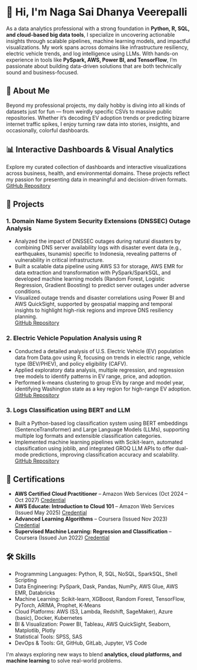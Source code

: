 # 👋 Hi, I'm Naga Sai Dhanya Veerepalli

As a data analytics professional with a strong foundation in **Python, R, SQL, and cloud-based big data tools**, I specialize in uncovering actionable insights through scalable pipelines, machine learning models, and impactful visualizations. My work spans across domains like infrastructure resiliency, electric vehicle trends, and log intelligence using LLMs. With hands-on experience in tools like **PySpark, AWS, Power BI, and TensorFlow**, I’m passionate about building data-driven solutions that are both technically sound and business-focused.

## 🧠 About Me

Beyond my professional projects, my daily hobby is diving into all kinds of datasets just for fun — from weirdly specific CSVs to massive public repositories. Whether it’s decoding EV adoption trends or predicting bizarre internet traffic spikes, I enjoy turning raw data into stories, insights, and occasionally, colorful dashboards.

## 📊 Interactive Dashboards & Visual Analytics

Explore my curated collection of dashboards and interactive visualizations across business, health, and environmental domains. These projects reflect my passion for presenting data in meaningful and decision-driven formats.
[GitHub Repository](https://github.com/dhanya0509/Data-Visualizations)

## 📁 Projects

### 1. Domain Name System Security Extensions (DNSSEC) Outage Analysis  
- Analyzed the impact of DNSSEC outages during natural disasters by combining DNS server availability logs with disaster event data (e.g., earthquakes, tsunamis) specific to Indonesia, revealing patterns of vulnerability in critical infrastructure.  
- Built a scalable data pipeline using AWS S3 for storage, AWS EMR for data extraction and transformation with PySpark/SparkSQL, and developed machine learning models (Random Forest, Logistic Regression, Gradient Boosting) to predict server outages under adverse conditions.  
- Visualized outage trends and disaster correlations using Power BI and AWS QuickSight, supported by geospatial mapping and temporal insights to highlight high-risk regions and improve DNS resiliency planning.  
[GitHub Repository](https://github.com/dhanya0509/DNSSEC_Impact_Analysis)

### 2. Electric Vehicle Population Analysis using R  
- Conducted a detailed analysis of U.S. Electric Vehicle (EV) population data from Data.gov using R, focusing on trends in electric range, vehicle type (BEV/PHEV), and policy eligibility (CAFV).  
- Applied exploratory data analysis, multiple regression, and regression tree models to identify patterns in EV range, price, and adoption.  
- Performed k-means clustering to group EVs by range and model year, identifying Washington state as a key region for high-range EV adoption.  
[GitHub Repository](https://github.com/dhanya0509/Electric-Vehicle-Analysis-using-R)

### 3. Logs Classification using BERT and LLM  
- Built a Python-based log classification system using BERT embeddings (SentenceTransformer) and Large Language Models (LLMs), supporting multiple log formats and extensible classification categories.  
- Implemented machine learning pipelines with Scikit-learn, automated classification using joblib, and integrated GROQ LLM APIs to offer dual-mode predictions, improving classification accuracy and scalability.  
[GitHub Repository](https://github.com/dhanya0509/Logs-classification-using-BERT-and-LLM)

## 📜 Certifications

- **AWS Certified Cloud Practitioner** – Amazon Web Services (Oct 2024 – Oct 2027)
  [Credential](https://www.credly.com/badges/789fe6df-07ba-4bdd-a081-270ce17807e9/public_url)
- **AWS Educate: Introduction to Cloud 101** – Amazon Web Services (Issued May 2025)
  [Credential](https://www.credly.com/badges/70b05b28-eb04-4610-8384-688f67882354/public_url)  
- **Advanced Learning Algorithms** – Coursera (Issued Nov 2023)
  [Credential](https://coursera.org/share/8bea07627d426483cc30368facf96fad)
- **Supervised Machine Learning: Regression and Classification** – Coursera (Issued Jun 2022)
  [Credential](https://coursera.org/share/1925eda934573a4c28940a584f1e11d1)

## 🛠 Skills

- Programming Languages: Python, R, SQL, NoSQL, SparkSQL, Shell Scripting
- Data Engineering: PySpark, Dask, Pandas, NumPy, AWS Glue, AWS EMR, Databricks
- Machine Learning: Scikit-learn, XGBoost, Random Forest, TensorFlow, PyTorch, ARIMA, Prophet, K-Means
- Cloud Platforms: AWS (S3, Lambda, Redshift, SageMaker), Azure (basic), Docker, Kubernetes
- BI & Visualization: Power BI, Tableau, AWS QuickSight, Seaborn, Matplotlib, Plotly
- Statistical Tools: SPSS, SAS
- DevOps & Tools: Git, GitHub, GitLab, Jupyter, VS Code
  
I'm always exploring new ways to blend **analytics, cloud platforms, and machine learning** to solve real-world problems.
